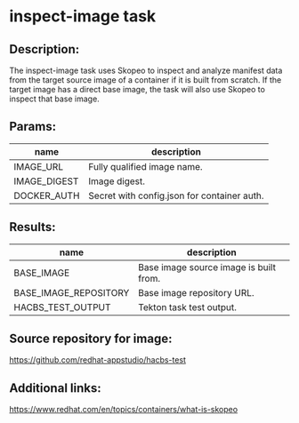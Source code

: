 # inspect-image task

## Description:
The inspect-image task uses Skopeo to inspect and analyze manifest data from the target source image of a
container if it is built from scratch. If the target image has a direct base image, the task will also use Skopeo to inspect
that base image.

## Params:

| name         | description                                 |
|--------------|---------------------------------------------|
| IMAGE_URL    | Fully qualified image name.                 |
| IMAGE_DIGEST | Image digest.                               |
| DOCKER_AUTH  | Secret with config.json for container auth. |

## Results:

| name                  | description                            |
|-----------------------|----------------------------------------|
| BASE_IMAGE            | Base image source image is built from. |
| BASE_IMAGE_REPOSITORY | Base image repository URL.             |
| HACBS_TEST_OUTPUT     | Tekton task test output.               |

## Source repository for image:
https://github.com/redhat-appstudio/hacbs-test

## Additional links:
https://www.redhat.com/en/topics/containers/what-is-skopeo